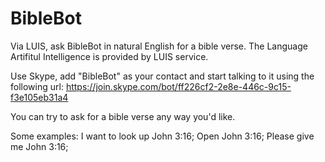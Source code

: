 # BibleBot
Via LUIS, ask BibleBot in natural English for a bible verse.
The Language Artifitul Intelligence is provided by LUIS service. 

Use Skype, add "BibleBot" as your contact and start talking to it using the following url:
https://join.skype.com/bot/ff226cf2-2e8e-446c-9c15-f3e105eb31a4

You can try to ask for a bible verse any way you'd like. 

Some examples:
I want to look up John 3:16;
Open John 3:16;
Please give me John 3:16;
